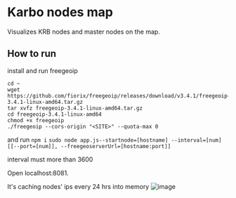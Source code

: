 # Karbo nodes map

Visualizes KRB nodes and master nodes on the map.


## How to run
install and run freegeoip
```
cd ~
wget https://github.com/fiorix/freegeoip/releases/download/v3.4.1/freegeoip-3.4.1-linux-amd64.tar.gz
tar xvfz freegeoip-3.4.1-linux-amd64.tar.gz
cd freegeoip-3.4.1-linux-amd64
chmod +x freegeoip
./freegeoip --cors-origin "<SITE>" --quota-max 0
```
and run
`npm i`
`sudo node app.js--startnode=[hostname] --interval=[num] [[--port=[num]], --freegeoserverUrl=[hostname:port]]`

interval must more than 3600

Open localhost:8081.

It's caching nodes' ips every 24 hrs into memory 
![image](https://user-images.githubusercontent.com/3770296/43669800-83a4441a-978e-11e8-8966-b92856e8adf8.png)

